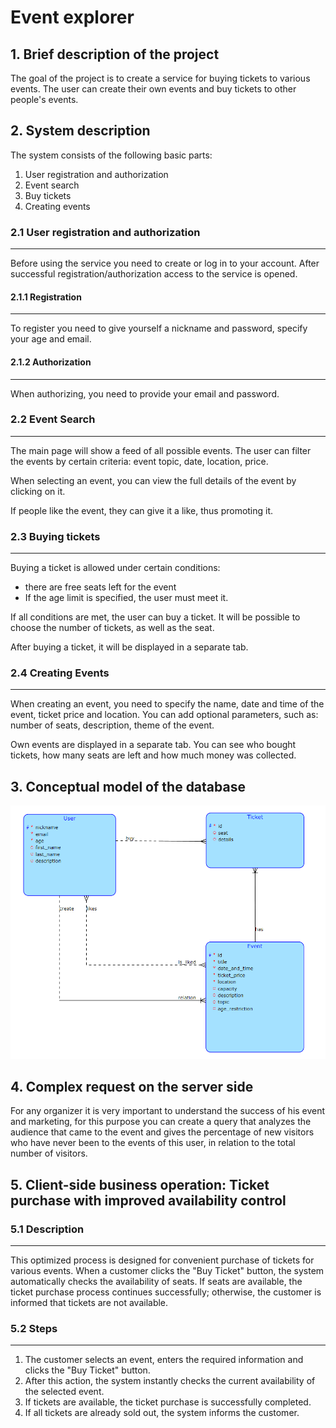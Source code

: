 # Event explorer
## 1. Brief description of the project
The goal of the project is to create a service for buying tickets to various events. The user can create their own events and buy tickets to other people's events.
## 2. System description
The system consists of the following basic parts:

1. User registration and authorization
2. Event search
3. Buy tickets
4. Creating events
### 2.1 User registration and authorization
---
Before using the service you need to create or log in to your account. After successful registration/authorization access to the service is opened.
#### 2.1.1 Registration
---
To register you need to give yourself a nickname and password, specify your age and email.
#### 2.1.2 Authorization
---
When authorizing, you need to provide your email and password.
### 2.2 Event Search
---
The main page will show a feed of all possible events. The user can filter the events by certain criteria: event topic, date, location, price. 

When selecting an event, you can view the full details of the event by clicking on it.

If people like the event, they can give it a like, thus promoting it.
### 2.3 Buying tickets
---
Buying a ticket is allowed under certain conditions:

- there are free seats left for the event
- If the age limit is specified, the user must meet it.

If all conditions are met, the user can buy a ticket. It will be possible to choose the number of tickets, as well as the seat.

After buying a ticket, it will be displayed in a separate tab.
### 2.4 Creating Events
---
When creating an event, you need to specify the name, date and time of the event, ticket price and location. You can add optional parameters, such as: number of seats, description, theme of the event. 

Own events are displayed in a separate tab. You can see who bought tickets, how many seats are left and how much money was collected.

## 3. Conceptual model of the database
![data model](images/DataModel.png)
## 4. Complex request on the server side
For any organizer it is very important to understand the success of his event and marketing, for this purpose you can create a query that analyzes the audience that came to the event and gives the percentage of new visitors who have never been to the events of this user, in relation to the total number of visitors.
## 5. Client-side business operation: Ticket purchase with improved availability control

### 5.1 Description
---
This optimized process is designed for convenient purchase of tickets for various events. When a customer clicks the "Buy Ticket" button, the system automatically checks the availability of seats. If seats are available, the ticket purchase process continues successfully; otherwise, the customer is informed that tickets are not available.

### 5.2 Steps
---
1. The customer selects an event, enters the required information and clicks the "Buy Ticket" button.
2. After this action, the system instantly checks the current availability of the selected event.
3. If tickets are available, the ticket purchase is successfully completed.
4. If all tickets are already sold out, the system informs the customer.
